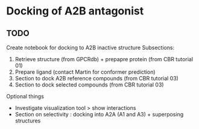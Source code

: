 # Docking of A2B antagonist

## TODO

Create notebook for docking to A2B inactive structure
Subsections:
1. Retrieve structure (from GPCRdb) + prepapre protein (from CBR tutorial 01)
2. Prepare ligand (contact Martin for conformer prediction)
3. Section to dock A2B reference compounds (from CBR tutorial 03)
4. Section to dock selected compounds (from CBR tutorial 03)

Optional things
- Investigate visualization tool > show interactions
- Section on selectivity : docking into A2A (A1 and A3) + superposing structures